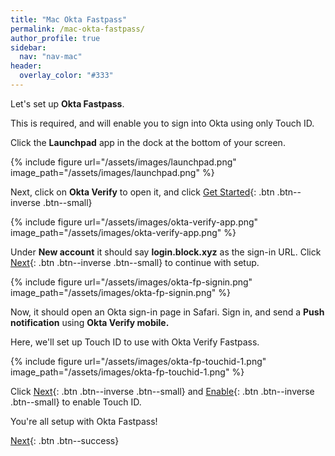 ```yaml
---
title: "Mac Okta Fastpass"
permalink: /mac-okta-fastpass/
author_profile: true
sidebar:
  nav: "nav-mac"
header:
  overlay_color: "#333"
---
```

Let's set up __Okta Fastpass__. 

This is required, and will enable you to sign into Okta using only Touch ID.

Click the __Launchpad__ app in the dock at the bottom of your screen.

{% include figure url="/assets/images/launchpad.png" image_path="/assets/images/launchpad.png" %}

Next, click on __Okta Verify__ to open it, and click [Get Started](){: .btn .btn--inverse .btn--small}

{% include figure url="/assets/images/okta-verify-app.png" image_path="/assets/images/okta-verify-app.png" %}

Under __New account__ it should say __login.block.xyz__ as the sign-in URL. 
Click [Next](){: .btn .btn--inverse .btn--small} to continue with setup.

{% include figure url="/assets/images/okta-fp-signin.png" image_path="/assets/images/okta-fp-signin.png" %}

Now, it should open an Okta sign-in page in Safari. Sign in, and send a __Push notification__ using __Okta Verify mobile.__

Here, we'll set up Touch ID to use with Okta Verify Fastpass. 

{% include figure url="/assets/images/okta-fp-touchid-1.png" image_path="/assets/images/okta-fp-touchid-1.png" %}

Click [Next](){: .btn .btn--inverse .btn--small} and [Enable](){: .btn .btn--inverse .btn--small} to enable Touch ID. 

You're all setup with Okta Fastpass! 

[Next](/mac-chrome){: .btn .btn--success} 
